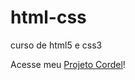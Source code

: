 # html-css
 curso de html5 e css3

Acesse meu <a href="https://andrekurihara.github.io/html-css/DESAFIOS/d12/projeto-cordel.html">Projeto Cordel</a>!